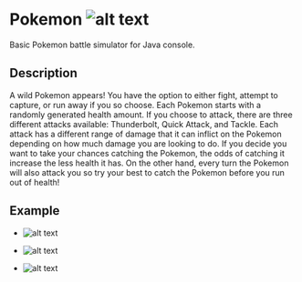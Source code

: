# Pokemon ![alt text](https://www.vhv.rs/dpng/d/210-2100088_meme-pikachu-sorprendido-pikachu-sticker-hd-png-download.png)
Basic Pokemon battle simulator for Java console. 

## Description
A wild Pokemon appears! You have the option to either fight, attempt to capture, or run away if you so choose. Each Pokemon starts with a randomly generated health amount. If you choose to attack, there are three different attacks available: Thunderbolt, Quick Attack, and Tackle. Each attack has a different range of damage that it can inflict on the Pokemon depending on how much damage you are looking to do. If you decide you want to take your chances catching the Pokemon, the odds of catching it increase the less health it has. On the other hand, every turn the Pokemon will also attack you so try your best to catch the Pokemon before you run out of health!

## Example

* ![alt text](https://i.postimg.cc/XrygD50Y/Screen-Shot-2021-11-13-at-9-50-15-PM.png)

* ![alt text](https://i.postimg.cc/Jhq7GFwK/Screen-Shot-2021-11-13-at-10-01-24-PM.png)

* ![alt text](https://i.postimg.cc/hfYrrr6Y/Screen-Shot-2021-11-13-at-9-49-46-PM.png)
